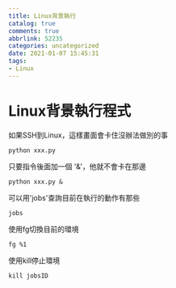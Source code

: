 ```yaml
---
title: Linux背景執行
catalog: true
comments: true
abbrlink: 52235
categories: uncategorized
date: 2021-01-07 15:45:31
tags:
- Linux
---
```

# Linux背景執行程式
如果SSH到Linux，這樣畫面會卡住沒辦法做別的事
```batch
python xxx.py
```
只要指令後面加一個 '&'，他就不會卡在那邊
```batch
python xxx.py &
```

可以用'jobs'查詢目前在執行的動作有那些
```batch
jobs
```

使用fg切換目前的環境
```batch
fg %1
```

使用kill停止環境
```batch
kill jobsID
```
